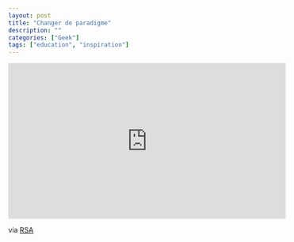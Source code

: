 ```yaml
---
layout: post
title: "Changer de paradigme"
description: ""
categories: ["Geek"]
tags: ["education", "inspiration"]
---
```


<iframe width="560" height="315" src="http://www.youtube.com/embed/zDZFcDGpL4U" frameborder="0"> </iframe>

via [RSA][1]

[1]: http://www.thersa.org/events/rsaanimate/animate/rsa-animate-changing-paradigms
